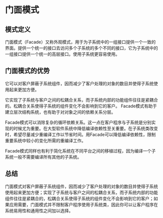 # 门面模式
## 模式定义
门面模式（Facade）又称外观模式，用于为子系统中的一组接口提供一个一致的界面。提供一个统一的接口去访问多个子系统的多个不同的接口，它为子系统中的一组接口提供一个统一的高层接口。使用子系统更容易使用。

## 门面模式的优势
它可以对客户屏蔽子系统组件，因而减少了客户处理的对象的数目并使得子系统使用起来更加方便。

它实现了子系统与客户之间的松耦合关系，而子系统内部的功能组件往往是紧耦合的。松耦合关系使得子系统的组件变化不会影响到它的客户。 Facade模式有助于建立层次结构系统，也有助于对对象之间的依赖关系分层。

Facade模式可以消除复杂的循环依赖关系。这一点在客户程序与子系统是分别实现的时候尤为重要。在大型软件系统中降低编译依赖性至关重要。在子系统类改变时，希望尽量减少重编译工作以节省时间。用Facade可以降低编译依赖性，限制重要系统中较小的变化所需的重编译工作。

Facade模式同样也有利于简化系统在不同平台之间的移植过程，因为编译一个子系统一般不需要编译所有其他的子系统。

## 总结
门面模式对客户屏蔽子系统组件，因而减少了客户处理的对象的数目并使得子系统使用起来更加方便；实现了子系统与客户之间的松耦合关系，而子系统内部的功能组件往往是紧耦合的，松耦合关系使得子系统的组件变化不会影响到它的客户；如果应用需要，门面模式并不限制客户程序使用子系统类，因此你可以让客户程序在系统易用性和通用性之间加以选择。